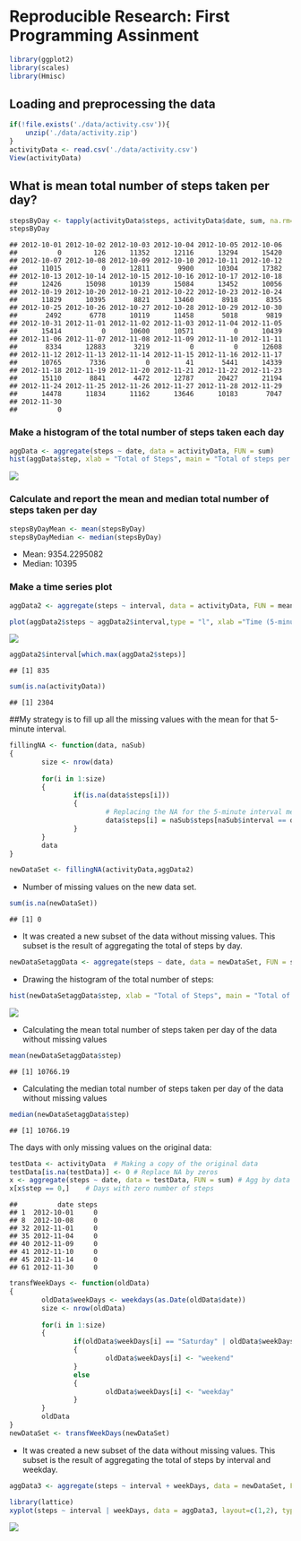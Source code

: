 Reproducible Research: First Programming Assinment
==================================================

``` r
library(ggplot2)
library(scales)
library(Hmisc)
```

Loading and preprocessing the data
----------------------------------

``` r
if(!file.exists('./data/activity.csv')){
    unzip('./data/activity.zip')
}
activityData <- read.csv('./data/activity.csv')
View(activityData)
```

What is mean total number of steps taken per day?
-------------------------------------------------

``` r
stepsByDay <- tapply(activityData$steps, activityData$date, sum, na.rm=TRUE)
stepsByDay
```

    ## 2012-10-01 2012-10-02 2012-10-03 2012-10-04 2012-10-05 2012-10-06 
    ##          0        126      11352      12116      13294      15420 
    ## 2012-10-07 2012-10-08 2012-10-09 2012-10-10 2012-10-11 2012-10-12 
    ##      11015          0      12811       9900      10304      17382 
    ## 2012-10-13 2012-10-14 2012-10-15 2012-10-16 2012-10-17 2012-10-18 
    ##      12426      15098      10139      15084      13452      10056 
    ## 2012-10-19 2012-10-20 2012-10-21 2012-10-22 2012-10-23 2012-10-24 
    ##      11829      10395       8821      13460       8918       8355 
    ## 2012-10-25 2012-10-26 2012-10-27 2012-10-28 2012-10-29 2012-10-30 
    ##       2492       6778      10119      11458       5018       9819 
    ## 2012-10-31 2012-11-01 2012-11-02 2012-11-03 2012-11-04 2012-11-05 
    ##      15414          0      10600      10571          0      10439 
    ## 2012-11-06 2012-11-07 2012-11-08 2012-11-09 2012-11-10 2012-11-11 
    ##       8334      12883       3219          0          0      12608 
    ## 2012-11-12 2012-11-13 2012-11-14 2012-11-15 2012-11-16 2012-11-17 
    ##      10765       7336          0         41       5441      14339 
    ## 2012-11-18 2012-11-19 2012-11-20 2012-11-21 2012-11-22 2012-11-23 
    ##      15110       8841       4472      12787      20427      21194 
    ## 2012-11-24 2012-11-25 2012-11-26 2012-11-27 2012-11-28 2012-11-29 
    ##      14478      11834      11162      13646      10183       7047 
    ## 2012-11-30 
    ##          0

### Make a histogram of the total number of steps taken each day

``` r
aggData <- aggregate(steps ~ date, data = activityData, FUN = sum)
hist(aggData$step, xlab = "Total of Steps", main = "Total of steps per day")
```

![](PA1_template_files/figure-markdown_github/unnamed-chunk-4-1.png)

### Calculate and report the mean and median total number of steps taken per day

``` r
stepsByDayMean <- mean(stepsByDay)
stepsByDayMedian <- median(stepsByDay)
```

-   Mean: 9354.2295082
-   Median: 10395

### Make a time series plot

``` r
aggData2 <- aggregate(steps ~ interval, data = activityData, FUN = mean, na.rm = TRUE)
```

``` r
plot(aggData2$steps ~ aggData2$interval,type = "l", xlab ="Time (5-minute intervals)", ylab="Average of steps taken across all days", main="Average of steps taken for each interval across all days")
```

![](PA1_template_files/figure-markdown_github/unnamed-chunk-7-1.png)

``` r
aggData2$interval[which.max(aggData2$steps)]
```

    ## [1] 835

``` r
sum(is.na(activityData))
```

    ## [1] 2304

\#\#My strategy is to fill up all the missing values with the mean for that 5-minute interval.

``` r
fillingNA <- function(data, naSub)
{
        size <- nrow(data)
        
        for(i in 1:size)
        {
                if(is.na(data$steps[i]))
                {
                        # Replacing the NA for the 5-minute interval mean
                        data$steps[i] = naSub$steps[naSub$interval == data$interval[i]]
                }
        }
        data
}
```

``` r
newDataSet <- fillingNA(activityData,aggData2)
```

-   Number of missing values on the new data set.

``` r
sum(is.na(newDataSet))
```

    ## [1] 0

-   It was created a new subset of the data without missing values. This subset is the result of aggregating the total of steps by day.

``` r
newDataSetaggData <- aggregate(steps ~ date, data = newDataSet, FUN = sum)
```

-   Drawing the histogram of the total number of steps:

``` r
hist(newDataSetaggData$step, xlab = "Total of Steps", main = "Total of steps per day")
```

![](PA1_template_files/figure-markdown_github/unnamed-chunk-14-1.png)

-   Calculating the mean total number of steps taken per day of the data without missing values

``` r
mean(newDataSetaggData$step)
```

    ## [1] 10766.19

-   Calculating the median total number of steps taken per day of the data without missing values

``` r
median(newDataSetaggData$step)
```

    ## [1] 10766.19

The days with only missing values on the original data:

``` r
testData <- activityData  # Making a copy of the original data
testData[is.na(testData)] <- 0 # Replace NA by zeros
x <- aggregate(steps ~ date, data = testData, FUN = sum) # Agg by data
x[x$step == 0,]    # Days with zero number of steps
```

    ##          date steps
    ## 1  2012-10-01     0
    ## 8  2012-10-08     0
    ## 32 2012-11-01     0
    ## 35 2012-11-04     0
    ## 40 2012-11-09     0
    ## 41 2012-11-10     0
    ## 45 2012-11-14     0
    ## 61 2012-11-30     0

``` r
transfWeekDays <- function(oldData)
{
        oldData$weekDays <- weekdays(as.Date(oldData$date))
        size <- nrow(oldData)
        
        for(i in 1:size)
        {
                if(oldData$weekDays[i] == "Saturday" | oldData$weekDays[i] == "Sunday")
                {
                        oldData$weekDays[i] <- "weekend"
                }
                else
                {
                        oldData$weekDays[i] <- "weekday"
                }
        }
        oldData              
}
newDataSet <- transfWeekDays(newDataSet)
```

-   It was created a new subset of the data without missing values. This subset is the result of aggregating the total of steps by interval and weekday.

``` r
aggData3 <- aggregate(steps ~ interval + weekDays, data = newDataSet, FUN = mean, na.rm = TRUE)
```

``` r
library(lattice)
xyplot(steps ~ interval | weekDays, data = aggData3, layout=c(1,2), type ="l", main ="Average number of steps taken across all days")
```

![](PA1_template_files/figure-markdown_github/unnamed-chunk-20-1.png)
